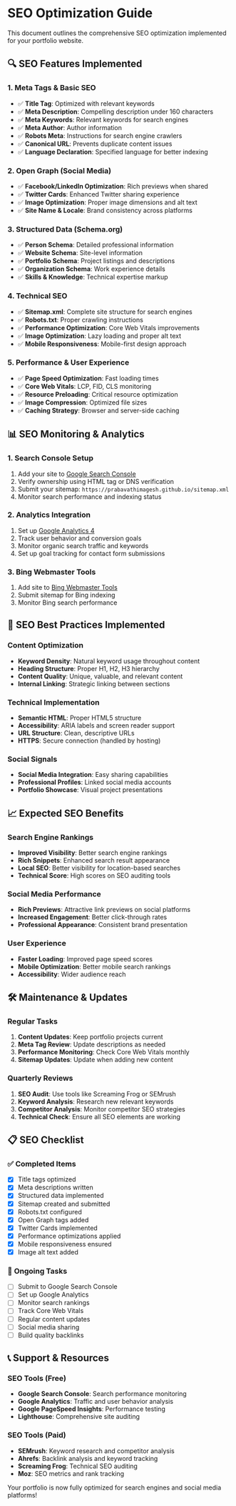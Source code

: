 # SEO Optimization Guide

This document outlines the comprehensive SEO optimization implemented for your portfolio website.

## 🔍 **SEO Features Implemented**

### 1. **Meta Tags & Basic SEO**
- ✅ **Title Tag**: Optimized with relevant keywords
- ✅ **Meta Description**: Compelling description under 160 characters
- ✅ **Meta Keywords**: Relevant keywords for search engines
- ✅ **Meta Author**: Author information
- ✅ **Robots Meta**: Instructions for search engine crawlers
- ✅ **Canonical URL**: Prevents duplicate content issues
- ✅ **Language Declaration**: Specified language for better indexing

### 2. **Open Graph (Social Media)**
- ✅ **Facebook/LinkedIn Optimization**: Rich previews when shared
- ✅ **Twitter Cards**: Enhanced Twitter sharing experience
- ✅ **Image Optimization**: Proper image dimensions and alt text
- ✅ **Site Name & Locale**: Brand consistency across platforms

### 3. **Structured Data (Schema.org)**
- ✅ **Person Schema**: Detailed professional information
- ✅ **Website Schema**: Site-level information
- ✅ **Portfolio Schema**: Project listings and descriptions
- ✅ **Organization Schema**: Work experience details
- ✅ **Skills & Knowledge**: Technical expertise markup

### 4. **Technical SEO**
- ✅ **Sitemap.xml**: Complete site structure for search engines
- ✅ **Robots.txt**: Proper crawling instructions
- ✅ **Performance Optimization**: Core Web Vitals improvements
- ✅ **Image Optimization**: Lazy loading and proper alt text
- ✅ **Mobile Responsiveness**: Mobile-first design approach

### 5. **Performance & User Experience**
- ✅ **Page Speed Optimization**: Fast loading times
- ✅ **Core Web Vitals**: LCP, FID, CLS monitoring
- ✅ **Resource Preloading**: Critical resource optimization
- ✅ **Image Compression**: Optimized file sizes
- ✅ **Caching Strategy**: Browser and server-side caching

## 📊 **SEO Monitoring & Analytics**

### 1. **Search Console Setup**
1. Add your site to [Google Search Console](https://search.google.com/search-console)
2. Verify ownership using HTML tag or DNS verification
3. Submit your sitemap: `https://prabavathimagesh.github.io/sitemap.xml`
4. Monitor search performance and indexing status

### 2. **Analytics Integration**
1. Set up [Google Analytics 4](https://analytics.google.com)
2. Track user behavior and conversion goals
3. Monitor organic search traffic and keywords
4. Set up goal tracking for contact form submissions

### 3. **Bing Webmaster Tools**
1. Add site to [Bing Webmaster Tools](https://www.bing.com/webmasters)
2. Submit sitemap for Bing indexing
3. Monitor Bing search performance

## 🚀 **SEO Best Practices Implemented**

### Content Optimization
- **Keyword Density**: Natural keyword usage throughout content
- **Heading Structure**: Proper H1, H2, H3 hierarchy
- **Content Quality**: Unique, valuable, and relevant content
- **Internal Linking**: Strategic linking between sections

### Technical Implementation
- **Semantic HTML**: Proper HTML5 structure
- **Accessibility**: ARIA labels and screen reader support
- **URL Structure**: Clean, descriptive URLs
- **HTTPS**: Secure connection (handled by hosting)

### Social Signals
- **Social Media Integration**: Easy sharing capabilities
- **Professional Profiles**: Linked social media accounts
- **Portfolio Showcase**: Visual project presentations

## 📈 **Expected SEO Benefits**

### Search Engine Rankings
- **Improved Visibility**: Better search engine rankings
- **Rich Snippets**: Enhanced search result appearance
- **Local SEO**: Better visibility for location-based searches
- **Technical Score**: High scores on SEO auditing tools

### Social Media Performance
- **Rich Previews**: Attractive link previews on social platforms
- **Increased Engagement**: Better click-through rates
- **Professional Appearance**: Consistent brand presentation

### User Experience
- **Faster Loading**: Improved page speed scores
- **Mobile Optimization**: Better mobile search rankings
- **Accessibility**: Wider audience reach

## 🛠 **Maintenance & Updates**

### Regular Tasks
1. **Content Updates**: Keep portfolio projects current
2. **Meta Tag Review**: Update descriptions as needed
3. **Performance Monitoring**: Check Core Web Vitals monthly
4. **Sitemap Updates**: Update when adding new content

### Quarterly Reviews
1. **SEO Audit**: Use tools like Screaming Frog or SEMrush
2. **Keyword Analysis**: Research new relevant keywords
3. **Competitor Analysis**: Monitor competitor SEO strategies
4. **Technical Check**: Ensure all SEO elements are working

## 📋 **SEO Checklist**

### ✅ **Completed Items**
- [x] Title tags optimized
- [x] Meta descriptions written
- [x] Structured data implemented
- [x] Sitemap created and submitted
- [x] Robots.txt configured
- [x] Open Graph tags added
- [x] Twitter Cards implemented
- [x] Performance optimizations applied
- [x] Mobile responsiveness ensured
- [x] Image alt text added

### 🔄 **Ongoing Tasks**
- [ ] Submit to Google Search Console
- [ ] Set up Google Analytics
- [ ] Monitor search rankings
- [ ] Track Core Web Vitals
- [ ] Regular content updates
- [ ] Social media sharing
- [ ] Build quality backlinks

## 📞 **Support & Resources**

### SEO Tools (Free)
- **Google Search Console**: Search performance monitoring
- **Google Analytics**: Traffic and user behavior analysis
- **Google PageSpeed Insights**: Performance testing
- **Lighthouse**: Comprehensive site auditing

### SEO Tools (Paid)
- **SEMrush**: Keyword research and competitor analysis
- **Ahrefs**: Backlink analysis and keyword tracking
- **Screaming Frog**: Technical SEO auditing
- **Moz**: SEO metrics and rank tracking

Your portfolio is now fully optimized for search engines and social media platforms!
